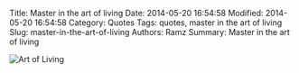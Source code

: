 Title: Master in the art of living
Date: 2014-05-20 16:54:58
Modified: 2014-05-20 16:54:58
Category: Quotes
Tags: quotes, master in the art of living
Slug: master-in-the-art-of-living
Authors: Ramz
Summary: Master in the art of living

![Art of Living]({filename}/images/the_master_in_the_art_of_living.jpg)